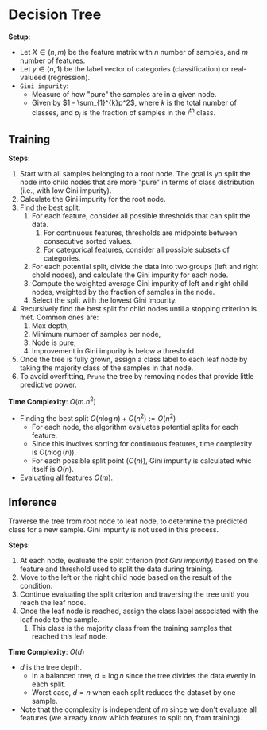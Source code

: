 # Decision Tree

**Setup**:
- Let $X\in(n, m)$ be the feature matrix with $n$ number of samples, and $m$ number of features. 
- Let $y\in(n, 1)$ be the label vector of categories (classification) or real-valueed (regression). 
- `Gini impurity`:
  - Measure of how "pure" the samples are in a given node. 
  - Given by $1 - \sum_{1}^{k}p^2$, where $k$ is the total number of classes, and $p_i$ is the fraction of samples in the $i^{th}$ class. 

## Training
**Steps**:
1. Start with all samples belonging to a root node. The goal is yo split the node into child nodes that are more "pure" in terms of class distribution (i.e., with low Gini impurity). 
2. Calculate the Gini impurity for the root node. 
3. Find the best split:
   1. For each feature, consider all possible thresholds that can split the data. 
      1. For continuous features, thresholds are midpoints between consecutive sorted values. 
      2. For categorical features, consider all possible subsets of categories. 
   2. For each potential split, divide the data into two groups (left and right chold nodes), and calculate the Gini impurity for each node. 
   3. Compute the weighted average Gini impurity of left and right child nodes, weighted by the fraction of samples in the node. 
   4. Select the split with the lowest Gini impurity. 
4. Recursively find the best split for child nodes until a stopping criterion is met. Common ones are:
   1. Max depth, 
   2. Minimum number of samples per node, 
   3. Node is pure, 
   4. Improvement in Gini impurity is below a threshold. 
5. Once the tree is fully grown, assign a class label to each leaf node by taking the majority class of the samples in that node. 
6. To avoid overfitting, `Prune` the tree by removing nodes that provide little predictive power. 

**Time Complexity**: $O(m.n^2)$
- Finding the best split $O(n\log{n}) + O(n^2) := O(n^2)$
  - For each node, the algorithm evaluates potential splits for each feature. 
  - Since this involves sorting for continuous features, time complexity is $O(n\log(n))$. 
  - For each possible split point ($O(n)$), Gini impurity is calculated whic itself is $O(n)$. 
- Evaluating all features $O(m)$. 

## Inference
Traverse the tree from root node to leaf node, to determine the predicted class for a new sample. Gini impurity is not used in this process. 

**Steps**:
1. At each node, evaluate the split criterion (*not Gini impurity*) based on the feature and threshold used to split the data during training. 
2. Move to the left or the right child node based on the result of the condition. 
3. Continue evaluating the split criterion and traversing the tree unitl you reach the leaf node. 
4. Once the leaf node is reached, assign the class label associated with the leaf node to the sample. 
   1. This class is the majority class from the training samples that reached this leaf node. 

**Time Complexity**: $O(d)$
- $d$ is the tree depth. 
  - In a balanced tree, $d = \log{n}$ since the tree divides the data evenly in each split. 
  - Worst case, $d = n$ when each split reduces the dataset by one sample. 
- Note that the complexity is independent of $m$ since we don't evaluate all features (we already know which features to split on, from training). 